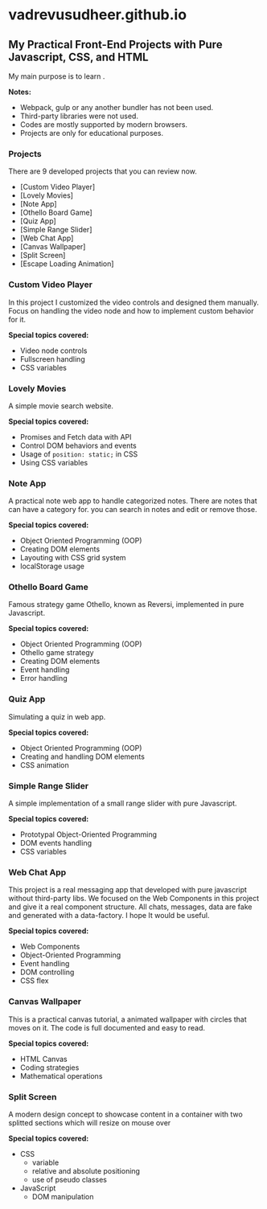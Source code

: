 # vadrevusudheer.github.io
## My Practical Front-End Projects with Pure Javascript, CSS, and HTML

 My main purpose is to learn .

**Notes:**

- Webpack, gulp or any another bundler has not been used.
- Third-party libraries were not used.
- Codes are mostly supported by modern browsers.
- Projects are only for educational purposes.


### Projects

There are 9 developed projects that you can review now.
  - [Custom Video Player]
  - [Lovely Movies]
  - [Note App]
  - [Othello Board Game]
  - [Quiz App]
  - [Simple Range Slider]
  - [Web Chat App]
  - [Canvas Wallpaper]
  - [Split Screen]
  - [Escape Loading Animation]

### Custom Video Player 

In this project I customized the video controls and designed them manually. Focus on handling the video node and how to implement custom behavior for it.

**Special topics covered:**

- Video node controls
- Fullscreen handling
- CSS variables

### Lovely Movies 

A simple movie search website.

**Special topics covered:**

- Promises and Fetch data with API
- Control DOM behaviors and events
- Usage of `position: static;` in CSS
- Using CSS variables

### Note App 

A practical note web app to handle categorized notes. There are notes that can have a category for. you can search in notes and edit or remove those.

**Special topics covered:**

- Object Oriented Programming (OOP)
- Creating DOM elements
- Layouting with CSS grid system
- localStorage usage

### Othello Board Game 

Famous strategy game Othello, known as Reversi, implemented in pure Javascript.

**Special topics covered:**

- Object Oriented Programming (OOP)
- Othello game strategy
- Creating DOM elements
- Event handling
- Error handling

### Quiz App 

Simulating a quiz in web app.

**Special topics covered:**

- Object Oriented Programming (OOP)
- Creating and handling DOM elements
- CSS animation

### Simple Range Slider 

A simple implementation of a small range slider with pure Javascript.

**Special topics covered:**

- Prototypal Object-Oriented Programming
- DOM events handling
- CSS variables

### Web Chat App 

This project is a real messaging app that developed with pure javascript without third-party libs. We focused on the Web Components in this project and give it a real component structure. All chats, messages, data are fake and generated with a data-factory. I hope It would be useful.

**Special topics covered:**

- Web Components
- Object-Oriented Programming
- Event handling
- DOM controlling
- CSS flex

### Canvas Wallpaper 

This is a practical canvas tutorial, a animated wallpaper with circles that moves on it. The code is full documented and easy to read.

**Special topics covered:**

- HTML Canvas
- Coding strategies
- Mathematical operations

### Split Screen

A modern design concept to showcase content in a container with two splitted sections which will resize on mouse over

**Special topics covered:**

- CSS
  - variable
  - relative and absolute positioning
  - use of pseudo classes
- JavaScript
  - DOM manipulation
